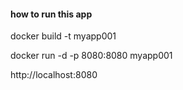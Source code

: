 
#### how to run this app 

docker build -t myapp001

docker run -d -p 8080:8080 myapp001

http://localhost:8080

